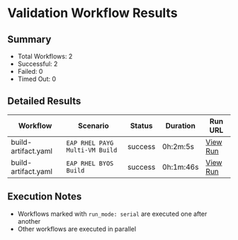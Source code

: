 # Validation Workflow Results

## Summary
- Total Workflows: 2
- Successful: 2
- Failed: 0
- Timed Out: 0

## Detailed Results

| Workflow | Scenario | Status | Duration | Run URL |
|----------|----------|---------|-----------|----------|
| build-artifact.yaml | `EAP RHEL PAYG Multi-VM Build` | success | 0h:2m:5s | [View Run](https://github.com/azure-javaee/rhel-jboss-templates/actions/runs/15922727535) |
| build-artifact.yaml | `EAP RHEL BYOS Build` | success | 0h:1m:46s | [View Run](https://github.com/azure-javaee/rhel-jboss-templates/actions/runs/15922768581) |


## Execution Notes
- Workflows marked with `run_mode: serial` are executed one after another
- Other workflows are executed in parallel
